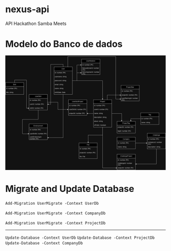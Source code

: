 # nexus-api

API Hackathon Samba Meets

# Modelo do Banco de dados

![Modelo banco de dados](docs/nexus_modelling.drawio.png)

# Migrate and Update Database
`Add-Migration UserMigrate -Context UserDb`

`Add-Migration UserMigrate -Context CompanyDb`

`Add-Migration UserMigrate -Context ProjectDb`

---

`Update-Database -Context UserDb`
`Update-Database -Context ProjectDb`
`Update-Database -Context CompanyDb`
